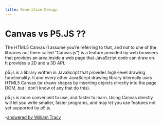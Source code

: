 ```yaml
---
title: Generative Design
---
```



# Canvas vs P5.JS ??
The HTML5 Canvas (I assume you’re referring to that, and not to one of the libraries out there called “Canvas.js”) is a feature provided by web browsers that provides an area inside a web page that JavaScript code can draw on. It provides a 2D and a 3D API.

p5.js is a library written in JavaScript that provides high-level drawing functionality. It and every other JavaScript drawing library internally uses HTML5 Canvas (or draws shapes by inserting objects directly into the page DOM, but I don’t know of any that do this).

p5.js is more convenient to use, and faster to learn. Using Canvas directly will let you write smaller, faster programs, and may let you use features not yet supported by p5.js.

-[answered by William Tracy](https://www.quora.com/What-is-your-opinion-on-p5-js-vs-Canvas)